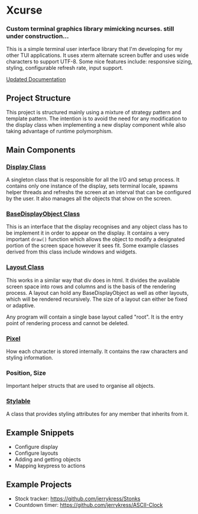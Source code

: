 # Xcurse
### Custom terminal graphics library mimicking ncurses. still under construction...

This is a simple terminal user interface library that I'm developing for my other TUI applications. It uses xterm alternate screen buffer and uses wide characters to support UTF-8. Some nice features include: responsive sizing, styling, configurable refresh rate, input support.

[Updated Documentation](https://jerrykress.github.io/Xcurse/html/index.html)

## Project Structure
This project is structured mainly using a mixture of strategy pattern and template pattern. The intention is to avoid the need for any modification to the display class when implementing a new display component while also taking advantage of runtime polymorphism.

## Main Components

### [Display Class](https://jerrykress.github.io/Xcurse/html/classXcurse_1_1Display.html)

A singleton class that is responsible for all the I/O and setup process. It contains only one instance of the display, sets terminal locale, spawns helper threads and refreshs the screen at an interval that can be configured by the user. It also manages all the objects that show on the screen.

### [BaseDisplayObject Class](https://jerrykress.github.io/Xcurse/html/classXcurse_1_1BaseDisplayObject.html)
This is an interface that the display recognises and any object class has to be implement it in order to appear on the display. It contains a very important `draw()` function which allows the object to modify a designated portion of the screen space however it sees fit. Some example classes derived from this class include windows and widgets.

### [Layout Class](https://jerrykress.github.io/Xcurse/html/classXcurse_1_1Layout.html)
This works in a similar way that div does in html. It divides the available screen space into rows and columns and is the basis of the rendering process. A layout can hold any BaseDisplayObject as well as other layouts, which will be rendered recursively. The size of a layout can either be fixed or adaptive.

Any program will contain a single base layout called "root". It is the entry point of rendering process and cannot be deleted.

### [Pixel](https://jerrykress.github.io/Xcurse/html/classXcurse_1_1Pixel.html)
How each character is stored internally. It contains the raw characters and styling information.

### Position, Size
Important helper structs that are used to organise all objects.

### [Stylable](https://jerrykress.github.io/Xcurse/html/classXcurse_1_1Stylable.html)
A class that provides styling attributes for any member that inherits from it.

## Example Snippets
- Configure display
- Configure layouts
- Adding and getting objects
- Mapping keypress to actions

## Example Projects
- Stock tracker: https://github.com/jerrykress/Stonks
- Countdown timer: https://github.com/jerrykress/ASCII-Clock


